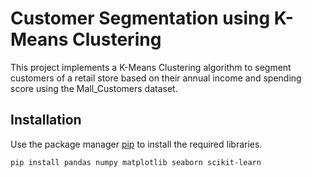 # Customer Segmentation using K-Means Clustering

This project implements a K-Means Clustering algorithm to segment customers of a retail store based on their annual income and spending score using the Mall_Customers dataset.

## Installation

Use the package manager [pip](https://pip.pypa.io/en/stable/) to install the required libraries.

```bash
pip install pandas numpy matplotlib seaborn scikit-learn
